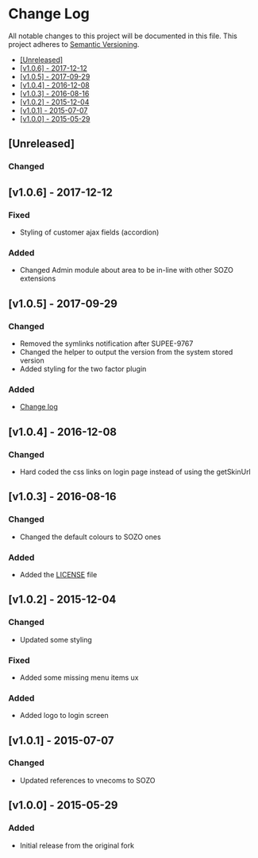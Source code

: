 # Change Log

All notable changes to this project will be documented in this file.
This project adheres to [Semantic Versioning](http://semver.org/).

 * [\[Unreleased\]](#unreleased)
 * [\[v1.0.6\] - 2017-12-12](#v106---2017-12-12)
 * [\[v1.0.5\] - 2017-09-29](#v105---2017-09-29)
 * [\[v1.0.4\] - 2016-12-08](#v104---2016-12-08)
 * [\[v1.0.3\] - 2016-08-16](#v103---2016-08-16)
 * [\[v1.0.2\] - 2015-12-04](#v102---2015-12-04)
 * [\[v1.0.1\] - 2015-07-07](#v101---2015-07-07)
 * [\[v1.0.0\] - 2015-05-29](#v100---2015-05-29)

## [Unreleased]

### Changed

## [v1.0.6] - 2017-12-12

### Fixed

 - Styling of customer ajax fields (accordion)
 
### Added
 
 - Changed Admin module about area to be in-line with other SOZO extensions

## [v1.0.5] - 2017-09-29

### Changed

 - Removed the symlinks notification after SUPEE-9767
 - Changed the helper to output the version from the system stored version
 - Added styling for the two factor plugin

### Added

 - [Change log](./CHANGELOG.md)
 
## [v1.0.4] - 2016-12-08

### Changed

 - Hard coded the css links on login page instead of using the getSkinUrl
 
 
## [v1.0.3] - 2016-08-16

### Changed

 - Changed the default colours to SOZO ones

### Added

 - Added the [LICENSE](./LICENSE) file
 
 
## [v1.0.2] - 2015-12-04

### Changed

 - Updated some styling
 
### Fixed

 - Added some missing menu items ux
 
### Added

 - Added logo to login screen
 

## [v1.0.1] - 2015-07-07

### Changed

 - Updated references to vnecoms to SOZO
 

## [v1.0.0] - 2015-05-29

### Added

 - Initial release from the original fork
